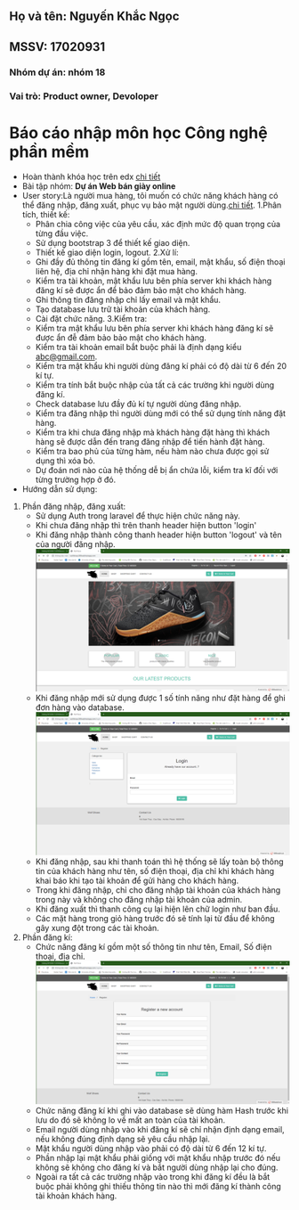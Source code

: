 ## Họ và tên: Nguyến Khắc Ngọc
## MSSV: 17020931
### Nhóm dự án: nhóm 18
### Vai trò: Product owner, Devoloper

# Báo cáo nhập môn học Công nghệ phần mềm

* Hoàn thành khóa học trên edx [chi tiết](https://github.com/KhacNgoc/INT2208-7-2019/blob/master/NguyenKhacNgoc/SoftEng1x%20edX_3.jpg)
* Bài tập nhóm: **Dự án Web bán giày online**
* User story:Là người mua hàng, tôi muốn có chức năng khách hàng có thể đăng nhập, đăng xuất, phục vụ bảo mật người dùng.[chi tiết](https://github.com/KhacNgoc/INT2208-7-2019/issues/3).
1.Phân tích, thiết kế:
  - Phân chia công việc của yêu cầu, xác định mức độ quan trọng của từng đầu việc.
  - Sử dụng bootstrap 3 để thiết kế giao diện.
  - Thiết kế giao diện login, logout.
2.Xử lí:
  - Ghi đầy đủ thông tin đăng kí gồm tên, email, mật khẩu, số điện thoại liên hệ, địa chỉ nhận hàng khi đặt mua hàng.
  - Kiểm tra tài khoản, mật khẩu lưu bên phía server khi khách hàng đăng kí sẽ được ẩn để bảo đảm bảo mật cho khách hàng.
  - Ghi thông tin đăng nhập chỉ lấy email và mật khẩu.
  - Tạo database lưu trữ tài khoản của khách hàng.
  - Cài đặt chức năng.
3.Kiểm tra:
  - Kiểm tra mật khẩu lưu bên phía server khi khách hàng đăng kí sẽ được ẩn đễ đảm bảo bảo mật cho khách hàng.
  - Kiểm tra tài khoản email bắt buộc phải là định dạng kiểu abc@gmail.com.
  - Kiểm tra mật khẩu khi người dùng đăng kí phải có độ dài từ 6 đến 20 kí tự.
  - Kiểm tra tính bắt buộc nhập của tất cả các trường khi người dùng đăng kí.
  - Check database lưu đầy đủ kí tự người dùng đăng nhập.
  - Kiểm tra đăng nhập thì người dùng mới có thể sử dụng tính năng đặt hàng.
  - Kiểm tra khi chưa đăng nhập mà khách hàng đặt hàng thì khách hàng sẽ được dẫn đến trang đăng nhập để tiến hành đặt hàng.
  - Kiểm tra bao phủ của từng hàm, nếu hàm nào chưa được gọi sử dụng thì xóa bỏ.
  - Dự đoán nơi nào của hệ thống dễ bị ẩn chứa lỗi, kiểm tra kĩ đối với từng trường hợp ở đó.
* Hướng dẫn sử dụng:
1. Phần đăng nhập, đăng xuất:
    - Sử dụng Auth trong laravel để thực hiện chức năng này.
    - Khi chưa đăng nhập thì trên thanh header hiện button 'login'
    - Khi đăng nhập thành công thanh header hiện button 'logout' và tên của người đăng nhập.
      ![Home](home.png)
    - Khi đăng nhập mới sử dụng được 1 số tính năng như đặt hàng để ghi đơn hàng vào database.
    ![login](login.png)
    - Khi đăng nhập, sau khi thanh toán thì hệ thống sẽ lấy toàn bộ thông tin của khách hàng như tên, số điện thoại, địa chỉ khi khách hàng khai báo khi tạo tài khoản để gửi hàng cho khách hàng.
    - Trong khi đăng nhập, chỉ cho đăng nhập tài khoản của khách hàng trong này và không cho đăng nhập tài khoản của admin.
    - Khi đăng xuất thì thanh công cụ lại hiện lên chữ login như ban đầu.
    - Các mặt hàng trong giỏ hàng trước đó sẽ tính lại từ đầu để không gây xung đột trong các tài khoản.
2. Phần đăng kí:
    - Chức năng đăng kí gồm một số thông tin như tên, Email, Số điện thoại, địa chỉ.
    ![register](register.png)
    - Chức năng đăng kí khi ghi vào database sẽ dùng hàm Hash trước khi lưu do đó sẽ không lo về mất an toàn của tài khoản.
    - Email người dùng nhập vào khi đăng kí sẽ chỉ nhận định dạng email, nếu không đúng định dạng sẽ yêu cầu nhập lại.
    - Mật khẩu người dùng nhập vào phải có độ dài từ 6 đến 12 kí tự.
    - Phần nhập lại mật khẩu phải giống với mật khẩu nhập trước đó nếu không sẽ không cho đăng kí và bắt người dùng nhập lại cho đúng.
    - Ngoài ra tất cả các trường nhập vào trong khi đăng kí đều là bắt buộc phải không ghi thiếu thông tin nào thì mới đăng kí thành công tài khoản khách hàng.
 
